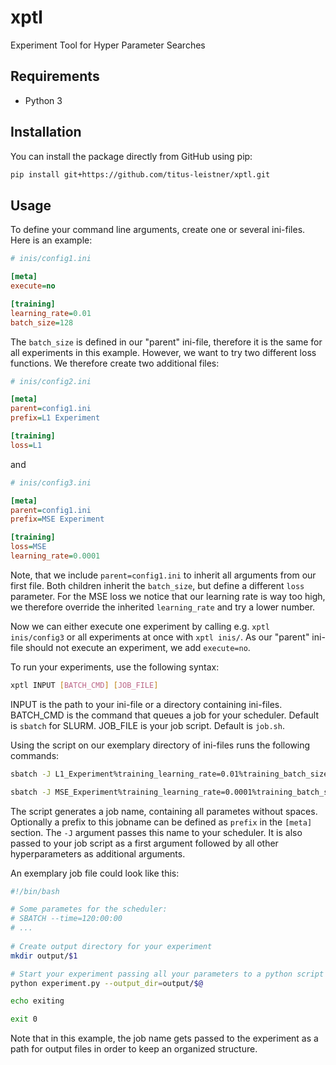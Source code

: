 # xptl
Experiment Tool for Hyper Parameter Searches

## Requirements
* Python 3

## Installation
You can install the package directly from GitHub using pip:
```sh
pip install git+https://github.com/titus-leistner/xptl.git
```

## Usage
To define your command line arguments, create one or several ini-files. Here is an example:
```ini
# inis/config1.ini

[meta]
execute=no

[training]
learning_rate=0.01
batch_size=128
```
The `batch_size` is defined in our "parent" ini-file, therefore it is the same for all experiments in this example.
However, we want to try two different loss functions. We therefore create two additional files:
```ini
# inis/config2.ini

[meta]
parent=config1.ini
prefix=L1 Experiment

[training]
loss=L1
```
and
```ini
# inis/config3.ini

[meta]
parent=config1.ini
prefix=MSE Experiment

[training]
loss=MSE
learning_rate=0.0001
```
Note, that we include `parent=config1.ini` to inherit all arguments from our first file.
Both children inherit the `batch_size`, but define a different `loss` parameter.
For the MSE loss we notice that our learning rate is way too high, we therefore override the inherited `learning_rate` and try a lower number.

Now we can either execute one experiment by calling e.g. `xptl inis/config3` or all experiments at once with `xptl inis/`.
As our "parent" ini-file should not execute an experiment, we add `execute=no`.


To run your experiments, use the following syntax:
```sh
xptl INPUT [BATCH_CMD] [JOB_FILE]
```
INPUT is the path to your ini-file or a directory containing ini-files. BATCH_CMD is the command that queues a job for your scheduler. Default is `sbatch` for SLURM. JOB_FILE is your job script. Default is `job.sh`.

Using the script on our exemplary directory of ini-files runs the following commands:
```sh
sbatch -J L1_Experiment%training_learning_rate=0.01%training_batch_size=128%training_loss=L1 job.sh L1_Experiment%training_learning_rate=0.01%training_batch_size=128%training_loss=L1  --training_learning_rate=0.01 --training_batch_size=128 --training_loss=L1

sbatch -J MSE_Experiment%training_learning_rate=0.0001%training_batch_size=128%training_loss=MSE job.sh MSE_Experiment%training_learning_rate=0.0001%training_batch_size=128%training_loss=MSE  --training_learning_rate=0.0001 --training_batch_size=128 --training_loss=MSE
```
The script generates a job name, containing all parametes without spaces. Optionally a prefix to this jobname can be defined as `prefix` in the `[meta]` section. The `-J` argument passes this name to your scheduler.
It is also passed to your job script as a first argument followed by all other hyperparameters as additional arguments.

An exemplary job file could look like this:
```sh
#!/bin/bash

# Some parametes for the scheduler:
# SBATCH --time=120:00:00
# ...
 
# Create output directory for your experiment
mkdir output/$1

# Start your experiment passing all your parameters to a python script using $@
python experiment.py --output_dir=output/$@

echo exiting

exit 0
```
Note that in this example, the job name gets passed to the experiment as a path for output files in order to keep an organized structure.

